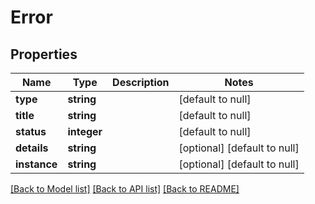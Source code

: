 # Error

## Properties
Name | Type | Description | Notes
------------ | ------------- | ------------- | -------------
**type** | **string** |  | [default to null]
**title** | **string** |  | [default to null]
**status** | **integer** |  | [default to null]
**details** | **string** |  | [optional] [default to null]
**instance** | **string** |  | [optional] [default to null]

[[Back to Model list]](../README.md#documentation-for-models) [[Back to API list]](../README.md#documentation-for-api-endpoints) [[Back to README]](../README.md)


